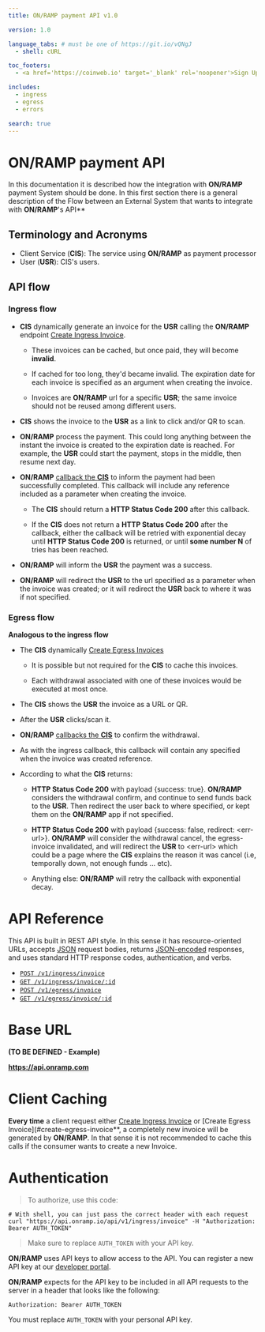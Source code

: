 ```yaml
---
title: ON/RAMP payment API v1.0 

version: 1.0

language_tabs: # must be one of https://git.io/vQNgJ
  - shell: cURL

toc_footers:
  - <a href='https://coinweb.io' target='_blank' rel='noopener'>Sign Up for a Developer Key</a>

includes:
  - ingress
  - egress
  - errors

search: true
---
```


# ON/RAMP payment API

In this documentation it is described how the integration with **ON/RAMP** payment System should be done.
In this first section there is a general description of the Flow between an External System that wants to integrate with **ON/RAMP**'s API** 

## Terminology and Acronyms 

- Client Service (**CIS**): The service using **ON/RAMP** as payment processor
- User (**USR**): CIS's users.

## API flow

### Ingress flow

- **CIS** dynamically generate an invoice for the **USR** calling the **ON/RAMP** endpoint [Create Ingress Invoice](#create-ingress-invoice).

  - These invoices can be cached, but once paid, they will become **invalid**.

  - If cached for too long, they'd became invalid. The expiration date for each invoice is specified as an argument when creating the invoice.

  - Invoices are **ON/RAMP** url for a specific **USR**; the same invoice should not be reused among different users.

- **CIS** shows the invoice to the **USR** as a link to click and/or QR to scan.

- **ON/RAMP** process the payment. This could long anything between the instant the invoice is created to the expiration date is reached. For example, the **USR** could start the payment, stops in the middle, then resume next day.

- **ON/RAMP** [callback the **CIS**](#callback-ingress-invoice) to inform the payment had been successfully completed. This callback will include any reference included as a parameter when creating the invoice.

  - The **CIS** should return a **HTTP Status Code 200** after this callback.

  - If the **CIS** does not return a **HTTP Status Code 200** after the callback, either the callback will be retried with exponential decay until **HTTP Status Code 200** is returned, or until **some number N** of tries has been reached.

- **ON/RAMP** will inform the **USR** the payment was a success.

- **ON/RAMP** will redirect the **USR** to the url specified as a parameter when the invoice was created; or it will redirect the **USR** back to where it was if not specified.

### Egress flow

**Analogous to the ingress flow**

- The **CIS** dynamically [Create Egress Invoices](#create-egress-invoice)

  - It is possible but not required for the **CIS** to cache this invoices.

  - Each withdrawal associated with one of these invoices would be executed at most once.
  
- The **CIS** shows the **USR** the invoice as a URL or QR.

- After the **USR** clicks/scan it.

- **ON/RAMP** [callbacks the **CIS**](#callback-egress-invoice) to confirm the withdrawal.

- As with the ingress callback, this callback will contain any specified when the invoice was created reference.

- According to what the **CIS** returns:

  - **HTTP Status Code 200** with payload {success: true}. **ON/RAMP** considers the withdrawal confirm, and continue to send funds back to the **USR**. Then redirect the user back to where specified, or kept them on the **ON/RAMP** app if not specified.
  
  - **HTTP Status Code 200** with payload {success: false, redirect: <err-url\>}. **ON/RAMP** will consider the withdrawal cancel, the egress-invoice invalidated, and will redirect the **USR** to <err-url\> which could be a page where the **CIS** explains the reason it was cancel (i.e, temporally down, not enough funds \... etc).

  - Anything else: **ON/RAMP** will retry the callback with exponential decay.

# API Reference

This API is built in REST API style. In this sense it has resource-oriented URLs, accepts [JSON](http://www.json.org/) request bodies, returns [JSON-encoded](http://www.json.org/) responses, and uses standard HTTP response codes, authentication, and verbs.

- [`POST /v1/ingress/invoice`](#create-ingress-invoice)
- [`GET /v1/ingress/invoice/:id`](#query-ingress-invoice)
- [`POST /v1/egress/invoice`](#create-egress-invoice)
- [`GET /v1/egress/invoice/:id`](#query-egress-invoice)


# Base URL

**(TO BE DEFINED - Example)**

**https://api.onramp.com**

# Client Caching

**Every time** a client request either [Create Ingress Invoice](#create-ingress-invoice) or [Create Egress Invoice](#create-egress-invoice**, a completely new invoice will be generated by **ON/RAMP**. In that sense it is not recommended to cache this calls if the consumer wants to create a new Invoice.

# Authentication

> To authorize, use this code:

```shell
# With shell, you can just pass the correct header with each request
curl "https://api.onramp.io/api/v1/ingress/invoice" -H "Authorization: Bearer AUTH_TOKEN"
```

> Make sure to replace `AUTH_TOKEN` with your API key.

**ON/RAMP** uses API keys to allow access to the API. You can register a new API key at our [developer portal](https://onramp.com/developers).

**ON/RAMP** expects for the API key to be included in all API requests to the server in a header that looks like the following:

`Authorization: Bearer AUTH_TOKEN`

<aside class="notice">
You must replace <code>AUTH_TOKEN</code> with your personal API key.
</aside>

